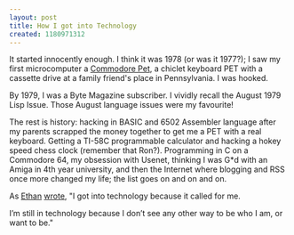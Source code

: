 ```yaml
---
layout: post
title: How I got into Technology
created: 1180971312
---
```

<p> It started innocently enough. I think it was 1978 (or was it 1977?); I saw my first microcomputer a <a href="http://en.wikipedia.org/wiki/Commodore_PET">Commodore Pet</a>, a chiclet keyboard PET with a cassette drive at a family friend&#39;s place in Pennsylvania. I was hooked. </p><p> By 1979, I was a Byte Magazine subscriber. I vividly recall the August 1979 Lisp Issue. Those August language issues were my favourite! </p><p> The rest is history: hacking in BASIC and 6502 Assembler language after my parents scrapped the money together to get me a PET with a real keyboard. Getting a TI-58C programmable calculator and hacking a hokey speed chess clock (remember that Ron?). Programming in C on a Commodore 64, my obsession with Usenet, thinking I was G*d with an Amiga in 4th year university, and then the Internet where blogging and RSS once more changed my life; the list goes on and on and on. </p><p> As <a href="http://blackrimglasses.com/">Ethan</a> <a href="http://blackrimglasses.com/archives/2007/06/02/how-i-got-into-technology/">wrote</a>, &quot;I got into technology because it called for me. </p><p> I&rsquo;m still in technology because I don&rsquo;t see any other way to be who I am, or want to be.&quot;  </p>
